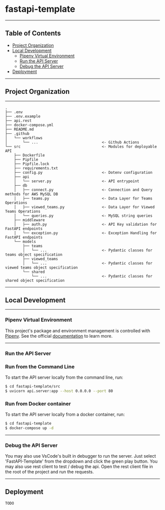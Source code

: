 # fastapi-template

---

## Table of Contents

- [Project Organization](#project-organization)
- [Local Development](#local-development)
  - [Pipenv Virtual Environment](#pipenv-virtual-environment)
  - [Run the API Server](#run-the-api-server)
  - [Debug the API Server](#debug-the-api-server)
- [Deployment](#deployment)

---

## Project Organization

---

```
.
├── .env
├── .env.example
├── api.rest
├── docker-compose.yml
├── README.md
├── .github
│   └── workflows
│       └── ...                             <- Github Actions
└── src                                     <- Modules for deployable API
    ├── Dockerfile
    ├── Pipfile
    ├── Pipfile.lock
    ├── requirements.txt
    ├── config.py                           <- Dotenv configuration
    ├── api
    │   └── server.py                       <- API entrypoint
    ├── db
    │   ├── connect.py                      <- Connection and Query methods for AWS MySQL DB
    │   ├── teams.py                        <- Data Layer for Teams Operations
    │   ├── viewed_teams.py                 <- Data Layer for Viewed Teams Operations
    │   └── queries.py                      <- MySQL string queries
    ├── middleware
    │   ├── auth.py                         <- API Key validation for FastAPI endpoints
    │   └── exception.py                    <- Exception Handling for FastAPI endpoints
    └── models
        ├── teams
        │   └── ...                         <- Pydantic classes for teams object specification
        ├── viewed_teams
        │   └── ...                         <- Pydantic classes for viewed teams object specification
        └── shared
            └── ...                         <- Pydantic classes for shared object specification
```

---

## Local Development

---

### Pipenv Virtual Environment

This project's package and environment management is controlled with [Pipenv](https://pipenv.pypa.io/en/latest/). See the official [documentation](https://pipenv.pypa.io/en/latest/) to learn more.

---

### Run the API Server

### Run from the Command Line

To start the API server locally from the command line, run:

```bash
$ cd fastapi-template/src
$ uvicorn api.server:app --host 0.0.0.0 --port 80
```

### Run from Docker container

To start the API server locally from a docker container, run:

```bash
$ cd fastapi-template
$ docker-compose up -d
```

---

### Debug the API Server

You may also use VsCode's built in debugger to run the server. Just select 'FastAPI-Template' from the dropdown and click the green play button.
You may also use rest client to test / debug the api. Open the rest client file in the root of the project and run the requests.

---

## Deployment

`TODO`
